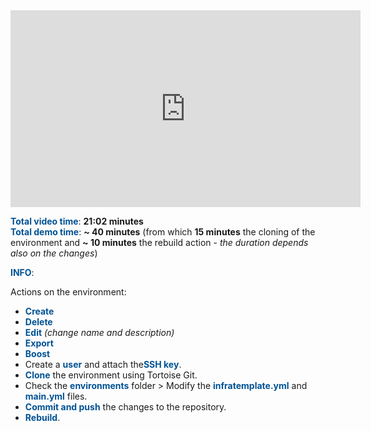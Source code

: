 <html>
 <body>
<iframe width="560" height="315" src="https://www.youtube.com/embed/Bwr4eiy4p1A" frameborder="0" allow="accelerometer; autoplay; encrypted-media; gyroscope; picture-in-picture" allowfullscreen></iframe>
 </body> 
</html>

<br>

<span style="color:#005294">**Total video time**</span>: **21:02 minutes**
<br>
<span style="color:#005294">**Total demo time**</span>: **~ 40 minutes** (from which **15 minutes** the cloning of the environment and **~ 10 minutes** the rebuild action - *the duration depends also on the changes*)

<span style="color:#005294">**INFO**</span>:
<br>

Actions on the environment:
 - <span style="color:#005294">**Create**</span> 
 - <span style="color:#005294">**Delete**</span>  
 - <span style="color:#005294">**Edit**</span> *(change name and description)*
 - <span style="color:#005294">**Export**</span> 
 - <span style="color:#005294">**Boost**</span>
 - Create a <span style="color:#005294">**user**</span> and attach the<span style="color:#005294">**SSH key**</span>.
 - <span style="color:#005294">**Clone**</span> the environment using Tortoise Git.
 - Check the <span style="color:#005294">**environments**</span> folder > Modify the <span style="color:#005294">**infratemplate.yml**</span> and <span style="color:#005294">**main.yml**</span> files.
 - <span style="color:#005294">**Commit and push**</span> the changes to the repository.
 - <span style="color:#005294">**Rebuild**</span>. 